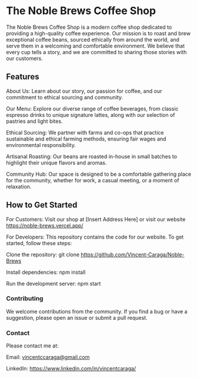 # The Noble Brews Coffee Shop

The Noble Brews Coffee Shop is a modern coffee shop dedicated to providing a high-quality coffee experience. Our mission is to roast and brew exceptional coffee beans, sourced ethically from around the world, and serve them in a welcoming and comfortable environment. We believe that every cup tells a story, and we are committed to sharing those stories with our customers.

## Features

About Us: Learn about our story, our passion for coffee, and our commitment to ethical sourcing and community.

Our Menu: Explore our diverse range of coffee beverages, from classic espresso drinks to unique signature lattes, along with our selection of pastries and light bites.

Ethical Sourcing: We partner with farms and co-ops that practice sustainable and ethical farming methods, ensuring fair wages and environmental responsibility.

Artisanal Roasting: Our beans are roasted in-house in small batches to highlight their unique flavors and aromas.

Community Hub: Our space is designed to be a comfortable gathering place for the community, whether for work, a casual meeting, or a moment of relaxation.

## How to Get Started

For Customers:
Visit our shop at [Insert Address Here] or visit our website https://noble-brews.vercel.app/

For Developers:
This repository contains the code for our website. To get started, follow these steps:

Clone the repository:
git clone https://github.com/Vincent-Caraga/Noble-Brews

Install dependencies:
npm install

Run the development server:
npm start

### Contributing

We welcome contributions from the community. If you find a bug or have a suggestion, please open an issue or submit a pull request.

### Contact

Please contact me at:

Email: vincentccaraga@gmail.com

LinkedIn: https://www.linkedin.com/in/vincentcaraga/
